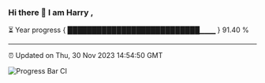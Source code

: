 ### Hi there 👋 I am Harry , 

⏳ Year progress { ███████████████████████████▁▁▁ } 91.40 %

---

⏰ Updated on Thu, 30 Nov 2023 14:54:50 GMT

![Progress Bar CI](https://github.com/duykhang68/duykhang68/workflows/Progress%20Bar%20CI/badge.svg)
